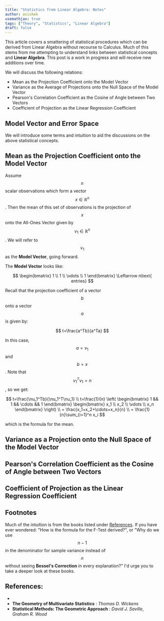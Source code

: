 ```yaml
---
title: "Statistics from Linear Algebra: Notes"
author: avishek
usemathjax: true
tags: ["Theory", "Statistics", "Linear Algebra"]
draft: false
---
```


This article covers a smattering of statistical procedures which can be derived from Linear Algebra without recourse to Calculus. Much of this stems from me attempting to understand links between statistical concepts and **Linear Algebra**. This post is a work in progress and will receive new additions over time.

We will discuss the following relations:

- Mean as the Projection Coefficient onto the Model Vector
- Variance as the Average of Projections onto the Null Space of the Model Vector
- Pearson's Correlation Coefficient as the Cosine of Angle between Two Vectors
- Coefficient of Projection as the Linear Regression Coefficient

## Model Vector and Error Space

We will introduce some terms and intuition to aid the discussions on the above statistical concepts.

## Mean as the Projection Coefficient onto the Model Vector
Assume $$n$$ scalar observations which form a vector $$x\in\mathbb{R}^n$$. Then the mean of this set of observations is the projection of $$x$$ onto the All-Ones Vector given by $$\nu_1\in\mathbb{R}^n$$. We will refer to $$\nu_1$$ as the **Model Vector**, going forward.

The **Model Vector** looks like:

$$
\begin{bmatrix}
1 \\ 1 \\ \vdots \\ 1 
\end{bmatrix}
\Leftarrow n\text{ entries}
$$

Recall that the projection coefficient of a vector $$b$$ onto a vector $$a$$ is given by:

$$
t=\frac{a^Tb}{a^Ta}
$$

In this case, $$a=\nu_1$$ and $$b=x$$. Note that $$\nu_1^T\nu_1=n$$, so we get:

$$
t=\frac{\nu_1^Tb}{\nu_1^T\nu_1} \\
t=\frac{1}{n}
\left(
\begin{bmatrix}
1 && 1 && \cdots && 1
\end{bmatrix}
\begin{bmatrix}
x_1 \\ x_2 \\ \vdots \\ x_n
\end{bmatrix}
\right) \\
= \frac{x_1+x_2+\cdots+x_n}{n} \\
= \frac{1}{n}\sum_{i=1}^n x_i
$$

which is the formula for the mean.

## Variance as a Projection onto the Null Space of the Model Vector
## Pearson's Correlation Coefficient as the Cosine of Angle between Two Vectors
## Coefficient of Projection as the Linear Regression Coefficient

## Footnotes
Much of the intuition is from the books listed under [References](#references). If you have ever wondered: "How is the formula for the F-Test derived?", or "Why do we use $$n-1$$ in the denominator for sample variance instead of $$n$$ without seeing **Bessel's Correction** in every explanation?" I'd urge you to take a deeper look at these books.

## References:
- 
- **The Geometry of Multivariate Statistics** : *Thomas D. Wickens*
- **Statistical Methods: The Geometric Approach** : *David J. Saville*, *Graham R. Wood*
